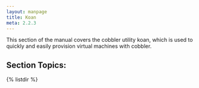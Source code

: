 ```yaml
---
layout: manpage
title: Koan
meta: 2.2.3
---
```


This section of the manual covers the cobbler utility koan, which is used to quickly and easily provision virtual machines with cobbler.

## Section Topics:
{% listdir %}
